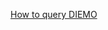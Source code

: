 [How to query DIEMO](https://github.com/SFOE/DIEMO-Documentation/blob/master/How%20to%20query%20DIEMO.md)
